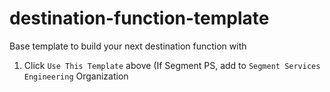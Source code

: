 # destination-function-template
Base template to build your next destination function with 

1. Click `Use This Template` above (If Segment PS, add to `Segment Services Engineering` Organization
